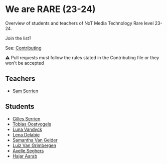 # We are RARE (23-24)

Overview of students and teachers of NxT Media Technology Rare level 23-24.

Join the list?

See: [Contributing](./CONTRIBUTING.md)

⚠️ Pull requests must follow the rules stated in the Contributing file or they won't be accepted

## Teachers

* [Sam Serrien](./people/sam_serrien.md)


## Students

* [Gilles Serrien](./people/gilles_serrien.md)
* [Tobias Oostvogels](./people/tobias_oostvogels.md)
* [Luna Vandyck](./people/luna_vandyck.md)
* [Lena Delabie](./people/lena_delabie.md)
* [Samantha Van Gelder](./people/samantha_VanGelder.md)
* [Luiz Van Grimbergen](./people/Luiz_VanGrimbergen.md)
* [Axelle Seghers](./people/Axelle_Seghers.md)
* [Hajar Aarab](./people/hajar_aarab.md)
